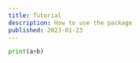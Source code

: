 ```yaml
---
title: Tutorial
description: How to use the package
published: 2023-01-23
---
```


```py
print(a+b)
```